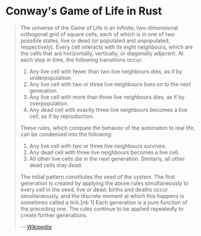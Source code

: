# Conway's Game of Life in Rust

>The universe of the Game of Life is an infinite, two-dimensional orthogonal grid of square cells, each of which is in one of two possible states, live or dead (or populated and unpopulated, respectively). Every cell interacts with its eight neighbours, which are the cells that are horizontally, vertically, or diagonally adjacent. At each step in time, the following transitions occur:
>
>    1. Any live cell with fewer than two live neighbours dies, as if by underpopulation.
>    2. Any live cell with two or three live neighbours lives on to the next generation.
>    3. Any live cell with more than three live neighbours dies, as if by overpopulation.
>    4. Any dead cell with exactly three live neighbours becomes a live cell, as if by reproduction.
>
>These rules, which compare the behavior of the automaton to real life, can be condensed into the following:
>
>    1. Any live cell with two or three live neighbours survives.
>    2. Any dead cell with three live neighbours becomes a live cell.
>    3. All other live cells die in the next generation. Similarly, all other dead cells stay dead.
>
>The initial pattern constitutes the seed of the system. The first generation is created by applying the above rules simultaneously to every cell in the seed, live or dead; births and deaths occur simultaneously, and the discrete moment at which this happens is sometimes called a tick.[nb 1] Each generation is a pure function of the preceding one. The rules continue to be applied repeatedly to create further generations. 
> 
> -- <cite>[Wikipedia](https://en.wikipedia.org/wiki/Conway%27s_Game_of_Life)</cite>

